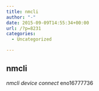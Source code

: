 ```yaml
---
title: nmcli
author: "-"
date: 2015-09-09T14:55:34+00:00
url: /?p=8231
categories:
  - Uncategorized

---
```

## nmcli
_nmcli_ _device_ _connect_ eno16777736